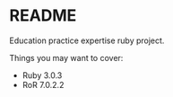 # README

Education practice expertise ruby project.

Things you may want to cover:

* Ruby 3.0.3
* RoR 7.0.2.2
